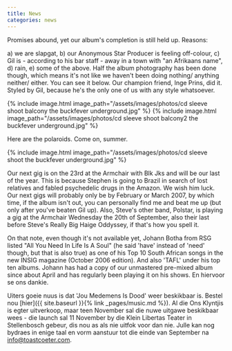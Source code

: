 ```yaml
---
title: News
categories: news
---
```


Promises abound, yet our album's completion is still held up. Reasons:

a) we are slapgat, b) our Anonymous Star Producer is feeling off-colour, c) Gil is - according to his bar staff - away in a town with "an Afrikaans name", d) rain, e) some of the above. Half the album photography has been done though, which means it's not like we haven't been doing nothing/ anything neither/ either. You can see it below. Our champion friend, Inge Prins, did it. Styled by Gil, because he's the only one of us with any style whatsoever.

{% include image.html
    image_path="/assets/images/photos/cd sleeve shoot balcony the buckfever underground.jpg"
%}
{% include image.html
    image_path="/assets/images/photos/cd sleeve shoot balcony2 the buckfever underground.jpg"
%}

Here are the polaroids. Come on, summer.

{% include image.html
    image_path="/assets/images/photos/cd sleeve shoot the buckfever underground.jpg"
%}

Our next gig is on the 23rd at the Armchair with Blk Jks and will be our last of the year. This is because Stephen is going to Brazil in search of lost relatives and fabled psychedelic drugs in the Amazon. We wish him luck. Our next gigs will probably only be by February or March 2007, by which time, if the album isn't out, you can personally find me and beat me up (but only after you've beaten Gil up). Also, Steve's other band, Polstar, is playing a gig at the Armchair Wednesday the 20th of September, also their last before Steve's Really Big Haige Oddyssey, if that's how you spell it.

On that note, even though it's not available yet, Johann Botha from RSG listed "All You Need In Life Is A Soul" (he said 'have' instead of 'need' though, but that is also true) as one of his Top 10 South African songs in the new INSIG magazine (October 2006 edition). And also 'TAFL' under his top ten albums. Johann has had a copy of our unmastered pre-mixed album since about April and has regularly been playing it on his shows. En hiervoor se ons dankie.

Uiters goeie nuus is dat 'Jou Medemens Is Dood' weer beskikbaar is. Bestel nou [hier]({{ site.baseurl }}{% link _pages/music.md %}). Al die Ons Klyntjis is egter uitverkoop, maar teen November sal die nuwe uitgawe beskikbaar wees - die launch sal 11 November by die Klein Libertas Teater in Stellenbosch gebeur, dis nou as als nie uitfok voor dan nie. Julle kan nog bydraes in enige taal en vorm aanstuur tot die einde van September na <info@toastcoeter.com>.
